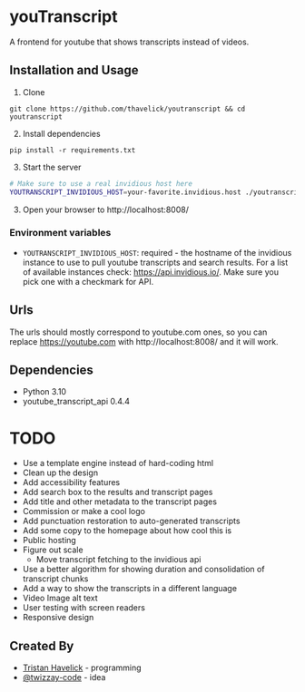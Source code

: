 # youTranscript

A frontend for youtube that shows transcripts instead of videos.

## Installation and Usage

1. Clone
  ```
  git clone https://github.com/thavelick/youtranscript && cd youtranscript
  ```
2. Install dependencies
  ```
  pip install -r requirements.txt
  ```
3. Start the server
  ```bash
  # Make sure to use a real invidious host here
  YOUTRANSCRIPT_INVIDIOUS_HOST=your-favorite.invidious.host ./youtranscript.py
  ```
3. Open your browser to http://localhost:8008/

### Environment variables

* `YOUTRANSCRIPT_INVIDIOUS_HOST`: required -  the hostname of the invidious instance
to use to pull youtube transcripts and search results. For a list of available
instances check: https://api.invidious.io/. Make sure you pick one with a
checkmark for API.

## Urls

The urls should mostly correspond to youtube.com ones, so you can replace https://youtube.com with
http://localhost:8008/ and it will work.

## Dependencies
* Python 3.10
* youtube_transcript_api 0.4.4

# TODO
* Use a template engine instead of hard-coding html
* Clean up the design
* Add accessibility features
* Add search box to the results and transcript pages
* Add title and other metadata to the transcript pages
* Commission or make a cool logo
* Add punctuation restoration to auto-generated transcripts
* Add some copy to the homepage about how cool this is
* Public hosting
* Figure out scale
  * Move transcript fetching to the invidious api
* Use a better algorithm for showing duration and consolidation of transcript chunks
* Add a way to show the transcripts in a different language
* Video Image alt text
* User testing with screen readers
* Responsive design

## Created By
* [Tristan Havelick](https:/tristanhavelick.com) - programming
* [@twizzay-code](https://github.com/twizzay-code) - idea
